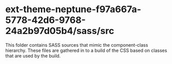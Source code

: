 # ext-theme-neptune-f97a667a-5778-42d6-9768-24a2b97d05b4/sass/src

This folder contains SASS sources that mimic the component-class hierarchy. These files
are gathered in to a build of the CSS based on classes that are used by the build.

